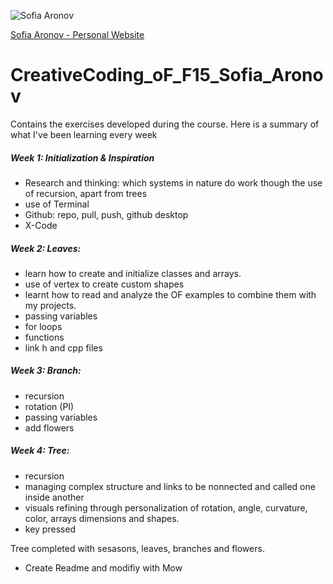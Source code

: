 ![Sofia Aronov](https://github.com/Sofiaaronov/CreativeCoding_oF_F15_Sofia_Aronov/blob/master/Sofia%20Aronov%20Picture.jpg)

[Sofia Aronov - Personal Website](http://sofiaaronov.com) 

# CreativeCoding_oF_F15_Sofia_Aronov
 
 Contains the exercises developed during the course. 
 Here is a summary of what I've been learning every week
 
 

##### Week 1: Initialization & Inspiration 
 
 * Research and thinking: which systems in nature do work though the use of recursion, apart from trees
 * use of Terminal
 * Github: repo, pull, push, github desktop
 * X-Code
 
##### Week 2: Leaves:

*  learn how to create and initialize classes and arrays. 
*  use of vertex to create custom shapes
*  learnt how to read and analyze the OF examples to combine them with my projects.
* passing variables
* for loops
* functions
* link h and cpp files

##### Week 3: Branch:

* recursion
* rotation (PI)
* passing variables
* add flowers

##### Week 4: Tree:

* recursion
* managing complex structure and links to be nonnected and called one inside another
* visuals refining through personalization of rotation, angle, curvature, color, arrays dimensions and shapes.
* key pressed

Tree completed with sesasons, leaves, branches and flowers.

* Create Readme and modifiy with Mow


